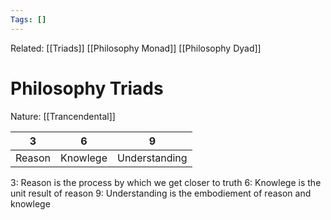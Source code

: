 ```yaml
---
Tags: []
---
```

Related: [[Triads]] [[Philosophy Monad]] [[Philosophy Dyad]]
# Philosophy Triads
Nature: [[Trancendental]]

| 3 | 6 | 9 |
|---|---|---|
| Reason | Knowlege | Understanding |

3: Reason is the process by which we get closer to truth
6: Knowlege is the unit result of reason 
9: Understanding is the embodiement of reason and knowlege